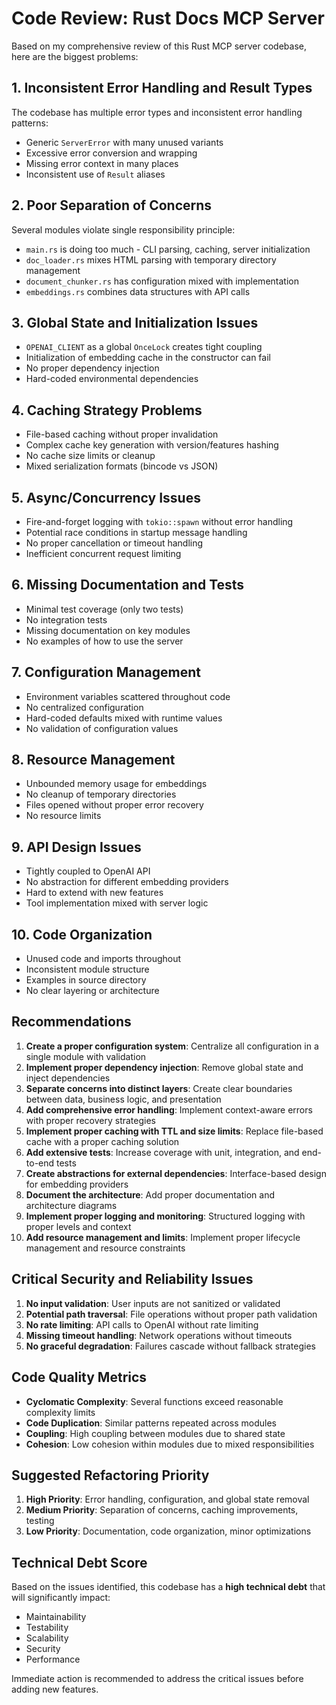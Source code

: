 # Code Review: Rust Docs MCP Server

Based on my comprehensive review of this Rust MCP server codebase, here are the biggest problems:

## 1. Inconsistent Error Handling and Result Types

The codebase has multiple error types and inconsistent error handling patterns:
- Generic `ServerError` with many unused variants
- Excessive error conversion and wrapping
- Missing error context in many places
- Inconsistent use of `Result` aliases

## 2. Poor Separation of Concerns

Several modules violate single responsibility principle:
- `main.rs` is doing too much - CLI parsing, caching, server initialization
- `doc_loader.rs` mixes HTML parsing with temporary directory management
- `document_chunker.rs` has configuration mixed with implementation
- `embeddings.rs` combines data structures with API calls

## 3. Global State and Initialization Issues

- `OPENAI_CLIENT` as a global `OnceLock` creates tight coupling
- Initialization of embedding cache in the constructor can fail
- No proper dependency injection
- Hard-coded environmental dependencies

## 4. Caching Strategy Problems

- File-based caching without proper invalidation
- Complex cache key generation with version/features hashing
- No cache size limits or cleanup
- Mixed serialization formats (bincode vs JSON)

## 5. Async/Concurrency Issues

- Fire-and-forget logging with `tokio::spawn` without error handling
- Potential race conditions in startup message handling
- No proper cancellation or timeout handling
- Inefficient concurrent request limiting

## 6. Missing Documentation and Tests

- Minimal test coverage (only two tests)
- No integration tests
- Missing documentation on key modules
- No examples of how to use the server

## 7. Configuration Management

- Environment variables scattered throughout code
- No centralized configuration
- Hard-coded defaults mixed with runtime values
- No validation of configuration values

## 8. Resource Management

- Unbounded memory usage for embeddings
- No cleanup of temporary directories
- Files opened without proper error recovery
- No resource limits

## 9. API Design Issues

- Tightly coupled to OpenAI API
- No abstraction for different embedding providers
- Hard to extend with new features
- Tool implementation mixed with server logic

## 10. Code Organization

- Unused code and imports throughout
- Inconsistent module structure
- Examples in source directory
- No clear layering or architecture

## Recommendations

1. **Create a proper configuration system**: Centralize all configuration in a single module with validation
2. **Implement proper dependency injection**: Remove global state and inject dependencies
3. **Separate concerns into distinct layers**: Create clear boundaries between data, business logic, and presentation
4. **Add comprehensive error handling**: Implement context-aware errors with proper recovery strategies
5. **Implement proper caching with TTL and size limits**: Replace file-based cache with a proper caching solution
6. **Add extensive tests**: Increase coverage with unit, integration, and end-to-end tests
7. **Create abstractions for external dependencies**: Interface-based design for embedding providers
8. **Document the architecture**: Add proper documentation and architecture diagrams
9. **Implement proper logging and monitoring**: Structured logging with proper levels and context
10. **Add resource management and limits**: Implement proper lifecycle management and resource constraints

## Critical Security and Reliability Issues

1. **No input validation**: User inputs are not sanitized or validated
2. **Potential path traversal**: File operations without proper path validation
3. **No rate limiting**: API calls to OpenAI without rate limiting
4. **Missing timeout handling**: Network operations without timeouts
5. **No graceful degradation**: Failures cascade without fallback strategies

## Code Quality Metrics

- **Cyclomatic Complexity**: Several functions exceed reasonable complexity limits
- **Code Duplication**: Similar patterns repeated across modules
- **Coupling**: High coupling between modules due to shared state
- **Cohesion**: Low cohesion within modules due to mixed responsibilities

## Suggested Refactoring Priority

1. **High Priority**: Error handling, configuration, and global state removal
2. **Medium Priority**: Separation of concerns, caching improvements, testing
3. **Low Priority**: Documentation, code organization, minor optimizations

## Technical Debt Score

Based on the issues identified, this codebase has a **high technical debt** that will significantly impact:
- Maintainability
- Testability
- Scalability
- Security
- Performance

Immediate action is recommended to address the critical issues before adding new features.